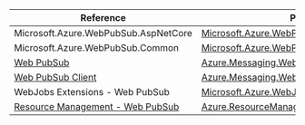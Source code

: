 | Reference | Package | Source |
|---|---|---|
|Microsoft.Azure.WebPubSub.AspNetCore|[Microsoft.Azure.WebPubSub.AspNetCore](https://www.nuget.org/packages/Microsoft.Azure.WebPubSub.AspNetCore)|[GitHub](https://github.com/Azure/azure-sdk-for-net/blob/main/sdk/webpubsub/Microsoft.Azure.WebPubSub.AspNetCore)|
|Microsoft.Azure.WebPubSub.Common|[Microsoft.Azure.WebPubSub.Common](https://www.nuget.org/packages/Microsoft.Azure.WebPubSub.Common)|[GitHub](https://github.com/Azure/azure-sdk-for-net/blob/main/sdk/webpubsub/Microsoft.Azure.WebPubSub.Common)|
|[Web PubSub](messaging.webpubsub-readme.md)|[Azure.Messaging.WebPubSub](https://www.nuget.org/packages/Azure.Messaging.WebPubSub)|[GitHub](https://github.com/Azure/azure-sdk-for-net/blob/main/sdk/webpubsub/Azure.Messaging.WebPubSub)|
|[Web PubSub Client](messaging.webpubsub.client-readme.md)|[Azure.Messaging.WebPubSub.Client](https://www.nuget.org/packages/Azure.Messaging.WebPubSub.Client)|[GitHub](https://github.com/Azure/azure-sdk-for-net/blob/main/sdk/webpubsub/Azure.Messaging.WebPubSub.Client)|
|WebJobs Extensions - Web PubSub|[Microsoft.Azure.WebJobs.Extensions.WebPubSub](https://www.nuget.org/packages/Microsoft.Azure.WebJobs.Extensions.WebPubSub)|[GitHub](https://github.com/Azure/azure-sdk-for-net/blob/main/sdk/webpubsub/Microsoft.Azure.WebJobs.Extensions.WebPubSub)|
|[Resource Management - Web PubSub](resourcemanager.webpubsub-readme.md)|[Azure.ResourceManager.WebPubSub](https://www.nuget.org/packages/Azure.ResourceManager.WebPubSub)|[GitHub](https://github.com/Azure/azure-sdk-for-net/blob/main/sdk/webpubsub/Azure.ResourceManager.WebPubSub)|
